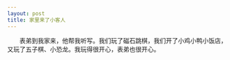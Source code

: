```yaml
---
layout: post
title: 家里来了小客人
---
```



　　表弟到我家来，他帮我听写。我们玩了磁石跳棋，我们开了小鸡小鸭小饭店，又玩了五子棋、小恐龙。我玩得很开心，表弟也很开心。

